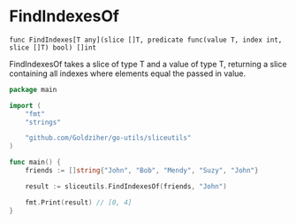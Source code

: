 # FindIndexesOf

`func FindIndexes[T any](slice []T, predicate func(value T, index int, slice []T) bool) []int`

FindIndexesOf takes a slice of type T and a value of type T, returning a slice containing all indexes where elements
equal the passed in value.

```go
package main

import (
	"fmt"
	"strings"

	"github.com/Goldziher/go-utils/sliceutils"
)

func main() {
	friends := []string{"John", "Bob", "Mendy", "Suzy", "John"}

	result := sliceutils.FindIndexesOf(friends, "John")

	fmt.Print(result) // [0, 4]
}
```
